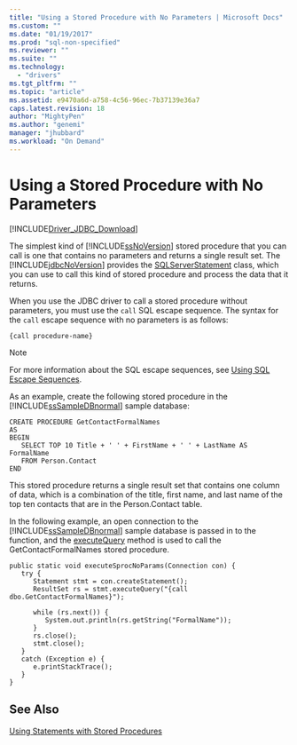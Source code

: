 ```yaml
---
title: "Using a Stored Procedure with No Parameters | Microsoft Docs"
ms.custom: ""
ms.date: "01/19/2017"
ms.prod: "sql-non-specified"
ms.reviewer: ""
ms.suite: ""
ms.technology: 
  - "drivers"
ms.tgt_pltfrm: ""
ms.topic: "article"
ms.assetid: e9470a6d-a758-4c56-96ec-7b37139e36a7
caps.latest.revision: 18
author: "MightyPen"
ms.author: "genemi"
manager: "jhubbard"
ms.workload: "On Demand"
---
```

# Using a Stored Procedure with No Parameters
[!INCLUDE[Driver_JDBC_Download](../../includes/driver_jdbc_download.md)]

  The simplest kind of [!INCLUDE[ssNoVersion](../../includes/ssnoversion_md.md)] stored procedure that you can call is one that contains no parameters and returns a single result set. The [!INCLUDE[jdbcNoVersion](../../includes/jdbcnoversion_md.md)] provides the [SQLServerStatement](../../connect/jdbc/reference/sqlserverstatement-class.md) class, which you can use to call this kind of stored procedure and process the data that it returns.  
  
 When you use the JDBC driver to call a stored procedure without parameters, you must use the `call` SQL escape sequence. The syntax for the `call` escape sequence with no parameters is as follows:  
  
 `{call procedure-name}`  
  
> [!NOTE]  
>  For more information about the SQL escape sequences, see [Using SQL Escape Sequences](../../connect/jdbc/using-sql-escape-sequences.md).  
  
 As an example, create the following stored procedure in the [!INCLUDE[ssSampleDBnormal](../../includes/sssampledbnormal_md.md)] sample database:  
  
```  
CREATE PROCEDURE GetContactFormalNames   
AS  
BEGIN  
   SELECT TOP 10 Title + ' ' + FirstName + ' ' + LastName AS FormalName   
   FROM Person.Contact  
END  
```  
  
 This stored procedure returns a single result set that contains one column of data, which is a combination of the title, first name, and last name of the top ten contacts that are in the Person.Contact table.  
  
 In the following example, an open connection to the [!INCLUDE[ssSampleDBnormal](../../includes/sssampledbnormal_md.md)] sample database is passed in to the function, and the [executeQuery](../../connect/jdbc/reference/executequery-method-sqlserverstatement.md) method is used to call the GetContactFormalNames stored procedure.  
  
```  
public static void executeSprocNoParams(Connection con) {  
   try {  
      Statement stmt = con.createStatement();  
      ResultSet rs = stmt.executeQuery("{call dbo.GetContactFormalNames}");  
  
      while (rs.next()) {  
         System.out.println(rs.getString("FormalName"));  
      }  
      rs.close();  
      stmt.close();  
   }  
   catch (Exception e) {  
      e.printStackTrace();  
   }  
}  
```  
  
## See Also  
 [Using Statements with Stored Procedures](../../connect/jdbc/using-statements-with-stored-procedures.md)  
  
  
